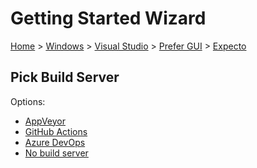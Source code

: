 <!--
GENERATED FILE - DO NOT EDIT
This file was generated by [MarkdownSnippets](https://github.com/SimonCropp/MarkdownSnippets).
Source File: /docs/mdsource/wiz/Windows_VisualStudio_Gui_Expecto.source.md
To change this file edit the source file and then run MarkdownSnippets.
-->

# Getting Started Wizard

[Home](/docs/wiz/readme.md) > [Windows](Windows.md) > [Visual Studio](Windows_VisualStudio.md) > [Prefer GUI](Windows_VisualStudio_Gui.md) > [Expecto](Windows_VisualStudio_Gui_Expecto.md)

## Pick Build Server

Options:
 * [AppVeyor](Windows_VisualStudio_Gui_Expecto_AppVeyor.md)
 * [GitHub Actions](Windows_VisualStudio_Gui_Expecto_GitHubActions.md)
 * [Azure DevOps](Windows_VisualStudio_Gui_Expecto_AzureDevOps.md)
 * [No build server](Windows_VisualStudio_Gui_Expecto_None.md)
